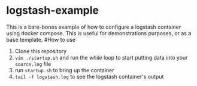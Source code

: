 # logstash-example
This is a bare-bones example of how to configure a logstash container using docker compose.  This is useful for demonstrations purposes, or as a base template.
#How to use
1. Clone this repository
2. `vim ./startup.sh` and run the *while* loop to start putting data into your `source.log` file
3. run `startup.sh` to bring up the container
4. `tail -f logstash.log` to see the logstash container's output

